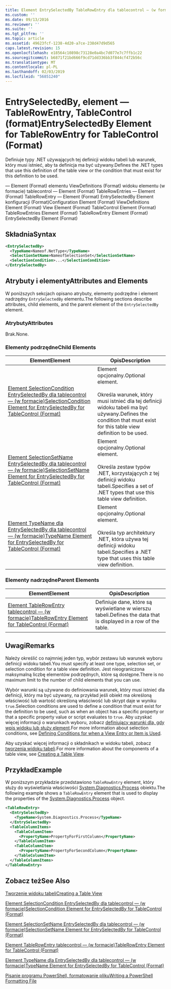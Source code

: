 ```yaml
---
title: Element EntrySelectedBy TableRowEntry dla tablecontrol — (w formacie) | Dokumentacja firmy Microsoft
ms.custom: ''
ms.date: 09/13/2016
ms.reviewer: ''
ms.suite: ''
ms.tgt_pltfrm: ''
ms.topic: article
ms.assetid: 49623fcf-1238-4d20-a7ce-238d47d9d565
caps.latest.revision: 15
ms.openlocfilehash: e18564c10898c73128e0a4bc7d077e7c7ffb1c22
ms.sourcegitcommit: b6871f21bd666f9cd71dd336bb3f844cf472b56c
ms.translationtype: MT
ms.contentlocale: pl-PL
ms.lasthandoff: 02/03/2019
ms.locfileid: "56851240"
---
```

# <a name="entryselectedby-element-for-tablerowentry--for-tablecontrol-format"></a><span data-ttu-id="a37db-102">EntrySelectedBy, element — TableRowEntry, TableControl (format)</span><span class="sxs-lookup"><span data-stu-id="a37db-102">EntrySelectedBy Element for TableRowEntry  for TableControl (Format)</span></span>

<span data-ttu-id="a37db-103">Definiuje typy .NET używających tej definicji widoku tabeli lub warunek, który musi istnieć, aby ta definicja ma być używany.</span><span class="sxs-lookup"><span data-stu-id="a37db-103">Defines the .NET types that use this definition of the table view or the condition that must exist for this definition to be used.</span></span>

<span data-ttu-id="a37db-104">— Element (Format) elementu ViewDefinitions (Format) widoku elementu (w formacie) tablecontrol — Element (Format) TableRowEntries — Element (Format) TableRowEntry — Element (Format) EntrySelectedBy Element konfiguracji (Format)</span><span class="sxs-lookup"><span data-stu-id="a37db-104">Configuration Element (Format) ViewDefinitions Element (Format) View Element (Format) TableControl Element (Format) TableRowEntries Element (Format) TableRowEntry Element (Format) EntrySelectedBy Element (Format)</span></span>

## <a name="syntax"></a><span data-ttu-id="a37db-105">Składnia</span><span class="sxs-lookup"><span data-stu-id="a37db-105">Syntax</span></span>

```xml
<EntrySelectedBy>
  <TypeName>Nameof.NetType</TypeName>
  <SelectionSetName>NameofSelectionSet</SelectionSetName>
  <SelectionCondition>...</SelectionCondition>
</EntrySelectedBy>
```

## <a name="attributes-and-elements"></a><span data-ttu-id="a37db-106">Atrybuty i elementy</span><span class="sxs-lookup"><span data-stu-id="a37db-106">Attributes and Elements</span></span>

<span data-ttu-id="a37db-107">W poniższych sekcjach opisano atrybuty, elementy podrzędne i element nadrzędny `EntrySelectedBy` elementu.</span><span class="sxs-lookup"><span data-stu-id="a37db-107">The following sections describe attributes, child elements, and the parent element of the `EntrySelectedBy` element.</span></span>

### <a name="attributes"></a><span data-ttu-id="a37db-108">Atrybuty</span><span class="sxs-lookup"><span data-stu-id="a37db-108">Attributes</span></span>

<span data-ttu-id="a37db-109">Brak.</span><span class="sxs-lookup"><span data-stu-id="a37db-109">None.</span></span>

### <a name="child-elements"></a><span data-ttu-id="a37db-110">Elementy podrzędne</span><span class="sxs-lookup"><span data-stu-id="a37db-110">Child Elements</span></span>

|<span data-ttu-id="a37db-111">Element</span><span class="sxs-lookup"><span data-stu-id="a37db-111">Element</span></span>|<span data-ttu-id="a37db-112">Opis</span><span class="sxs-lookup"><span data-stu-id="a37db-112">Description</span></span>|
|-------------|-----------------|
|[<span data-ttu-id="a37db-113">Element SelectionCondition EntrySelectedBy dla tablecontrol — (w formacie)</span><span class="sxs-lookup"><span data-stu-id="a37db-113">SelectionCondition Element for EntrySelectedBy for TableControl (Format)</span></span>](./selectioncondition-element-for-entryselectedby-for-tablecontrol-format.md)|<span data-ttu-id="a37db-114">Element opcjonalny.</span><span class="sxs-lookup"><span data-stu-id="a37db-114">Optional element.</span></span><br /><br /> <span data-ttu-id="a37db-115">Określa warunek, który musi istnieć dla tej definicji widoku tabeli ma być używany.</span><span class="sxs-lookup"><span data-stu-id="a37db-115">Defines the condition that must exist for this table view definition to be used.</span></span>|
|[<span data-ttu-id="a37db-116">Element SelectionSetName EntrySelectedBy dla tablecontrol — (w formacie)</span><span class="sxs-lookup"><span data-stu-id="a37db-116">SelectionSetName Element for EntrySelectedBy for TableControl (Format)</span></span>](./selectionsetname-element-for-entryselectedby-for-tablecontrol-format.md)|<span data-ttu-id="a37db-117">Element opcjonalny.</span><span class="sxs-lookup"><span data-stu-id="a37db-117">Optional element.</span></span><br /><br /> <span data-ttu-id="a37db-118">Określa zestaw typów .NET, korzystających z tej definicji widoku tabeli.</span><span class="sxs-lookup"><span data-stu-id="a37db-118">Specifies a set of .NET types that use this table view definition.</span></span>|
|[<span data-ttu-id="a37db-119">Element TypeName dla EntrySelectedBy dla tablecontrol — (w formacie)</span><span class="sxs-lookup"><span data-stu-id="a37db-119">TypeName Element for EntrySelectedBy for TableControl (Format)</span></span>](./typename-element-for-entryselectedby-for-tablecontrol-format.md)|<span data-ttu-id="a37db-120">Element opcjonalny.</span><span class="sxs-lookup"><span data-stu-id="a37db-120">Optional element.</span></span><br /><br /> <span data-ttu-id="a37db-121">Określa typ architektury .NET, która używa tej definicji widoku tabeli.</span><span class="sxs-lookup"><span data-stu-id="a37db-121">Specifies a .NET type that uses this table view definition.</span></span>|

### <a name="parent-elements"></a><span data-ttu-id="a37db-122">Elementy nadrzędne</span><span class="sxs-lookup"><span data-stu-id="a37db-122">Parent Elements</span></span>

|<span data-ttu-id="a37db-123">Element</span><span class="sxs-lookup"><span data-stu-id="a37db-123">Element</span></span>|<span data-ttu-id="a37db-124">Opis</span><span class="sxs-lookup"><span data-stu-id="a37db-124">Description</span></span>|
|-------------|-----------------|
|[<span data-ttu-id="a37db-125">Element TableRowEntry tablecontrol — (w formacie)</span><span class="sxs-lookup"><span data-stu-id="a37db-125">TableRowEntry Element for TableControl (Format)</span></span>](./tablerowentry-element-for-tablerowentroes-for-tablecontrol-format.md)|<span data-ttu-id="a37db-126">Definiuje dane, które są wyświetlane w wierszu tabeli.</span><span class="sxs-lookup"><span data-stu-id="a37db-126">Defines the data that is displayed in a row of the table.</span></span>|

## <a name="remarks"></a><span data-ttu-id="a37db-127">Uwagi</span><span class="sxs-lookup"><span data-stu-id="a37db-127">Remarks</span></span>

<span data-ttu-id="a37db-128">Należy określić co najmniej jeden typ, wybór zestawu lub warunek wyboru definicji widoku tabeli.</span><span class="sxs-lookup"><span data-stu-id="a37db-128">You must specify at least one type, selection set, or selection condition for a table view definition.</span></span> <span data-ttu-id="a37db-129">Jest nieograniczona maksymalną liczbę elementów podrzędnych, które są dostępne.</span><span class="sxs-lookup"><span data-stu-id="a37db-129">There is no maximum limit to the number of child elements that you can use.</span></span>

<span data-ttu-id="a37db-130">Wybór warunki są używane do definiowania warunek, który musi istnieć dla definicji, który ma być używany, na przykład jeśli obiekt ma określoną właściwość lub wartość określoną właściwość lub skrypt daje w wyniku `true`.</span><span class="sxs-lookup"><span data-stu-id="a37db-130">Selection conditions are used to define a condition that must exist for the definition to be used, such as when an object has a specific property or that a specific property value or script evaluates to `true`.</span></span> <span data-ttu-id="a37db-131">Aby uzyskać więcej informacji o warunkach wyboru, zobacz [definiujący warunki dla, gdy wpis widoku lub służy element](./defining-conditions-for-displaying-data.md).</span><span class="sxs-lookup"><span data-stu-id="a37db-131">For more information about selection conditions, see [Defining Conditions for when a View Entry or Item is Used](./defining-conditions-for-displaying-data.md).</span></span>

<span data-ttu-id="a37db-132">Aby uzyskać więcej informacji o składnikach w widoku tabeli, zobacz [tworzenia widoku tabeli](./creating-a-table-view.md).</span><span class="sxs-lookup"><span data-stu-id="a37db-132">For more information about the components of a table view, see [Creating a Table View](./creating-a-table-view.md).</span></span>

## <a name="example"></a><span data-ttu-id="a37db-133">Przykład</span><span class="sxs-lookup"><span data-stu-id="a37db-133">Example</span></span>

<span data-ttu-id="a37db-134">W poniższym przykładzie przedstawiono `TableRowEntry` element, który służy do wyświetlania właściwości [System.Diagnostics.Process](/dotnet/api/System.Diagnostics.Process) obiektu.</span><span class="sxs-lookup"><span data-stu-id="a37db-134">The following example shows a `TableRowEntry` element that is used to display the properties of the [System.Diagnostics.Process](/dotnet/api/System.Diagnostics.Process) object.</span></span>

```xml
<TableRowEntry>
  <EntrySelectedBy>
    <TypeName>System.Diagnostics.Process</TypeName>
  </EntrySelectedBy>
  <TableColumnItems>
    <TableColumnItem>
      <PropertyName>PropertyForFirstColumn</PropertyName>
    </TableColumnItem>
    <TableColumnItem>
      <PropertyName>PropertyForSecondColumn</PropertyName>
    </TableColumnItem>
  </TableColumnItems>
</TableRowEntry>
```

## <a name="see-also"></a><span data-ttu-id="a37db-135">Zobacz też</span><span class="sxs-lookup"><span data-stu-id="a37db-135">See Also</span></span>

[<span data-ttu-id="a37db-136">Tworzenie widoku tabeli</span><span class="sxs-lookup"><span data-stu-id="a37db-136">Creating a Table View</span></span>](./creating-a-table-view.md)

[<span data-ttu-id="a37db-137">Element SelectionCondition EntrySelectedBy dla tablecontrol — (w formacie)</span><span class="sxs-lookup"><span data-stu-id="a37db-137">SelectionCondition Element for EntrySelectedBy for TableControl (Format)</span></span>](./selectioncondition-element-for-entryselectedby-for-tablecontrol-format.md)

[<span data-ttu-id="a37db-138">Element SelectionSetName EntrySelectedBy dla tablecontrol — (w formacie)</span><span class="sxs-lookup"><span data-stu-id="a37db-138">SelectionSetName Element for EntrySelectedBy for TableControl (Format)</span></span>](./selectionsetname-element-for-entryselectedby-for-tablecontrol-format.md)

[<span data-ttu-id="a37db-139">Element TableRowEntry tablecontrol — (w formacie)</span><span class="sxs-lookup"><span data-stu-id="a37db-139">TableRowEntry Element for TableControl (Format)</span></span>](./tablerowentry-element-for-tablerowentroes-for-tablecontrol-format.md)

[<span data-ttu-id="a37db-140">Element TypeName dla EntrySelectedBy dla tablecontrol — (w formacie)</span><span class="sxs-lookup"><span data-stu-id="a37db-140">TypeName Element for EntrySelectedBy for TableControl (Format)</span></span>](./typename-element-for-entryselectedby-for-tablecontrol-format.md)

[<span data-ttu-id="a37db-141">Pisanie programu PowerShell, formatowanie pliku</span><span class="sxs-lookup"><span data-stu-id="a37db-141">Writing a PowerShell Formatting File</span></span>](./writing-a-powershell-formatting-file.md)
